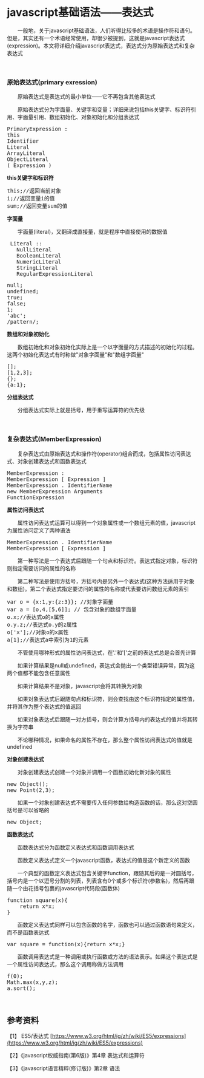 # javascript基础语法——表达式

　　一般地，关于javascript基础语法，人们听得比较多的术语是操作符和语句。但是，其实还有一个术语经常使用，却很少被提到，这就是javascript表达式(expression)。本文将详细介绍javascript表达式，表达式分为原始表达式和复杂表达式

&nbsp;

### 原始表达式(primary exression)

　　原始表达式是表达式的最小单位&mdash;&mdash;它不再包含其他表达式

　　原始表达式分为字面量、关键字和变量；详细来说包括this关键字、标识符引用、字面量引用、数组初始化、对象初始化和分组表达式

<div class="cnblogs_code">
<pre>PrimaryExpression : 
this 
Identifier 
Literal 
ArrayLiteral 
ObjectLiteral 
( Expression )</pre>
</div>

**this关键字和标识符**

<div class="cnblogs_code">
<pre>this;//返回当前对象
i;//返回变量i的值
sum;//返回变量sum的值</pre>
</div>

**字面量**

　　字面量(literal)，又翻译成直接量，就是程序中直接使用的数据值

<div class="cnblogs_code">
<pre> Literal ::
   NullLiteral
   BooleanLiteral
   NumericLiteral
   StringLiteral 
   RegularExpressionLiteral</pre>
</div>
<div class="cnblogs_code">
<pre>null;
undefined;
true;
false;
1;
'abc';
/pattern/;</pre>
</div>

**数组和对象初始化**

　　数组初始化和对象初始化实际上是一个以字面量的方式描述的初始化的过程。这两个初始化表达式有时称做"对象字面量"和"数组字面量"

<div class="cnblogs_code">
<pre>[];
[1,2,3];
{};
{a:1};</pre>
</div>

**分组表达式**

　　分组表达式实际上就是括号，用于重写运算符的优先级

&nbsp;

### 复杂表达式(MemberExpression)

　　复杂表达式由原始表达式和操作符(operator)组合而成，包括属性访问表达式、对象创建表达式和函数表达式

<div class="cnblogs_code">
<pre>MemberExpression : 
MemberExpression [ Expression ] 
MemberExpression . IdentifierName 
new MemberExpression Arguments
FunctionExpression </pre>
</div>

**属性访问表达式**

　　属性访问表达式运算可以得到一个对象属性或一个数组元素的值，javascript为属性访问定义了两种语法

<div class="cnblogs_code">
<pre>MemberExpression . IdentifierName 
MemberExpression [ Expression ] </pre>
</div>

　　第一种写法是一个表达式后跟随一个句点和标识符。表达式指定对象，标识符则指定需要访问的属性的名称

　　第二种写法是使用方括号，方括号内是另外一个表达式(这种方法适用于对象和数组)。第二个表达式指定要访问的属性的名称或代表要访问数组元素的索引

<div class="cnblogs_code">
<pre>var o = {x:1,y:{z:3}}; //对象字面量
var a = [o,4,[5,6]]; // 包含对象的数组字面量
o.x;//表达式o的x属性
o.y.z;//表达式o.y的z属性
o['x'];//对象o的x属性
a[1];//表达式a中索引为1的元素</pre>
</div>

　　不管使用哪种形式的属性访问表达式，在'.'和'['之前的表达式总是会首先计算

　　如果计算结果是null或undefined，表达式会抛出一个类型错误异常，因为这两个值都不能包含任意属性

　　如果计算结果不是对象，javascript会将其转换为对象

　　如果对象表达式后跟随句点和标识符，则会查找由这个标识符指定的属性值，并将其作为整个表达式的值返回

　　如果对象表达式后跟随一对方括号，则会计算方括号内的表达式的值并将其转换为字符串

　　不论哪种情况，如果命名的属性不存在，那么整个属性访问表达式的值就是undefined

**对象创建表达式**

　　对象创建表达式创建一个对象并调用一个函数初始化新对象的属性

<div class="cnblogs_code">
<pre>new Object();
new Point(2,3);</pre>
</div>

　　如果一个对象创建表达式不需要传入任何参数给构造函数的话，那么这对空圆括号是可以省略的

<div class="cnblogs_code">
<pre>new Object;</pre>
</div>

**函数表达式**

　　函数表达式分为函数定义表达式和函数调用表达式

　　函数定义表达式定义一个javascript函数，表达式的值是这个新定义的函数

　　一个典型的函数定义表达式包含关键字function，跟随其后的是一对圆括号，括号内是一个以逗号分割的列表，列表含有0个或多个标识符(参数名)，然后再跟随一个由花括号包裹的javascript代码段(函数体)

<div class="cnblogs_code">
<pre>function square(x){
    return x*x;
}</pre>
</div>

　　函数定义表达式同样可以包含函数的名字，函数也可以通过函数语句来定义，而不是函数表达式

<div class="cnblogs_code">
<pre>var square = function(x){return x*x;}</pre>
</div>

　　函数调用表达式是一种调用或执行函数或方法的语法表示。如果这个表达式是一个属性访问表达式，那么这个调用称做方法调用

<div class="cnblogs_code">
<pre>f(0);
Math.max(x,y,z);
a.sort();</pre>
</div>

&nbsp;

## 参考资料

【1】 ES5/表达式 [https://www.w3.org/html/ig/zh/wiki/ES5/expressions](https://www.w3.org/html/ig/zh/wiki/ES5/expressions)

【2】《javascript权威指南(第6版)》第4章 表达式和运算符

【3】《javascript语言精粹(修订版)》第2章 语法
